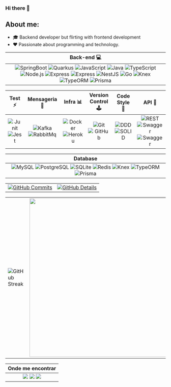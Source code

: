 
### Hi there 👋

## About me:
- 🎓 Backend developer but flirting with frontend development
- ❤️ Passionate about programming and technology.

| Back-end 💻 |
|:-----------:|
| ![SpringBoot](https://img.shields.io/badge/-SpringBoot-006600?&logoColor=fff&logo=spring) ![Quarkus](https://img.shields.io/badge/-Quarkus-010445?&logoColor=fff&logo=quarkus) ![JavaScript](https://img.shields.io/badge/-JavaScript-fff700?&logoColor=black&logo=javascript) ![Java](https://img.shields.io/badge/-WebSocket-30363d?&logoColor=fff002&logo=socket.io) ![TypeScript](https://img.shields.io/badge/-TypeScript-007ACC?&logoColor=fff&logo=typescript) ![Node.js](https://img.shields.io/badge/-Node.js-006600?&logoColor=fff&logo=node.js) <img src="https://img.shields.io/badge/Express-000000?logo=express&logoColor=white" alt="Express"/> <img src="https://img.shields.io/badge/Fastify-white?logo=fastify&logoColor=black" alt="Express"/> <img src="https://img.shields.io/badge/NestJS-E0234E?logo=nestjs&logoColor=white" alt="NestJS"/> <img src="https://img.shields.io/badge/Go-007d9c?logo=go&logoColor=white" alt="Go"/> <img src="https://img.shields.io/badge/Knex-D26B38?logoColor=white" alt="Knex"/> <img src="https://img.shields.io/badge/TypeORM-E83524?logoColor=white" alt="TypeORM"/> <img src="https://img.shields.io/badge/Prisma-2D3748?logo=prisma&logoColor=white" alt="Prisma"/> |

| Test ⚡ | Mensageria 📨 | Infra 📊 | Version Control 🕹 | Code Style 🎨| API 🚀|
|:-------:|:-------------:|:--------:|:---------------:|:----------:|:---:|
| ![Junit](https://img.shields.io/badge/-Junit-ff0000?&logoColor=fff&logo=junit5) ![Jest](https://img.shields.io/badge/-Jest-006600?&logoColor=fff&logo=jest) | ![Kafka](https://img.shields.io/badge/-Kafka-ff0000?&logoColor=fff&logo=apachekafka) ![RabbitMq](https://img.shields.io/badge/-RabbitMQ-orange?&logoColor=fff&logo=rabbitmq) | <img src="https://img.shields.io/badge/Docker-2496ED?logo=docker&logoColor=white" alt="Docker"/> <img src="https://img.shields.io/badge/Heroku-430098?logo=heroku&logoColor=white" alt="Heroku"/> | <img src="https://img.shields.io/badge/Git-F05032?logo=git&logoColor=white" alt="Git"/> <img src="https://img.shields.io/badge/GitHub-181717?logo=github&logoColor=white" alt="GitHub"/> | <img src="https://img.shields.io/badge/DDD-FC6D26?logoColor=white" alt="DDD"/> <img src="https://img.shields.io/badge/SOLID-FF9A00?logoColor=white" alt="SOLID"/> | <img src="https://img.shields.io/badge/REST-E6484F?logoColor=white" alt="REST"/> <img src="https://img.shields.io/badge/Swagger-85EA2D?logo=swagger&logoColor=white" alt="Swagger"/> <img src="https://img.shields.io/badge/GoogleAPI-white?logo=google" alt="Swagger"/>|

| Database |
|:--------:|
| <img src="https://img.shields.io/badge/MySQL-4479A1?logo=mysql&logoColor=white" alt="MySQL"/> <img src="https://img.shields.io/badge/PostgreSQL-4169E1?logo=postgresql&logoColor=white" alt="PostgreSQL"/> <img src="https://img.shields.io/badge/SQLite-003B57?logo=sqlite&logoColor=white" alt="SQLite"/> <img src="https://img.shields.io/badge/Redis-DC382D?logo=redis&logoColor=white" alt="Redis"/> <img src="https://img.shields.io/badge/Knex-D26B38?logoColor=white" alt="Knex"/> <img src="https://img.shields.io/badge/TypeORM-E83524?logoColor=white" alt="TypeORM"/> <img src="https://img.shields.io/badge/Prisma-2D3748?logo=prisma&logoColor=white" alt="Prisma"/> | 


<div align="center">
  <table>
    <tr>
      <td><a href="https://github.com/vn7n24fzkq/github-profile-summary-cards">
          <img src="http://github-profile-summary-cards.vercel.app/api/cards/productive-time?username=Marcoant007&theme=radical&utcOffset=-3" alt="GitHub Commits" />
        </a></td>
      <td><a href="https://github.com/vn7n24fzkq/github-profile-summary-cards">
          <img src="http://github-profile-summary-cards.vercel.app/api/cards/profile-details?username=Marcoant007&theme=radical" alt="GitHub Details" />
        </a></td>
    </tr>
  </table>
</div>

<div align="center">
  <table>
    <tr>
      <td><img src="https://github-readme-streak-stats.herokuapp.com?user=Marcoant007&theme=radical&date_format=j%20M%5B%20Y%5D" alt="GitHub Streak" /></td>
      <td><img src="https://github-readme-stats-git-main-rafaelalexandrino.vercel.app/api/top-langs/?username=Marcoant007&show_icons=true&theme=radical&layout=compact" style="width:500px" /></td>
    </tr>
  </table>
</div>

<div align="center">
  
| Onde me encontrar |
|:--------:|
|<a href="https://www.linkedin.com/in/marco-antonnio-araujo/"><img src="https://img.shields.io/badge/linkedin-0077B5.svg?&logo=linkedin&logoColor=white"></a> <a href="https://www.npmjs.com/~marcoantdev"><img src="https://img.shields.io/badge/npmjs-CC3534.svg?&logo=npm&logoColor=white"></a> <a href="https://medium.com/@marcoantdeveloper"><img src="https://img.shields.io/badge/medium-black.svg?&logo=medium&logoColor=white"></a>|

</div>
